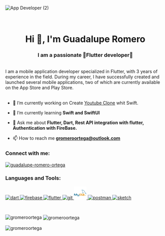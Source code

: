 

![App Developer (2)](https://github.com/gromeroortega/gromeroortega/assets/30419292/6b78543c-8a8f-45f8-9159-bfe4c07c68e0)
<br><br><br>
<h1 align="center">Hi 👋, I'm Guadalupe Romero</h1>
<h3 align="center">I am a passionate 💙Flutter developer💙 </h3>
<br>
 I am a mobile application developer specialized in Flutter, with 3 years of experience in the field. During my career, I have successfully created and launched several mobile applications, two of which are currently available on the App Store and Play Store.
<br><br>

- 🔭 I’m currently working on Create [Youtube Clone](https://github.com/gromeroortega/youtubeclone) whit Swift.

- 🌱 I’m currently learning **Swift and SwiftUI**

- 💬 Ask me about **Flutter, Dart, Rest API integration with flutter, Authentication with FireBase.**

- 📫 How to reach me **gromeroortega@outlook.com**

<h3 align="left">Connect with me:</h3>
<p align="left">
<a href="https://linkedin.com/in/guadalupe-romero-ortega" target="blank"><img align="center" src="https://raw.githubusercontent.com/rahuldkjain/github-profile-readme-generator/master/src/images/icons/Social/linked-in-alt.svg" alt="guadalupe-romero-ortega" height="30" width="40" /></a>
</p>

<h3 align="left">Languages and Tools:</h3>
<p align="left"> <a href="https://dart.dev" target="_blank" rel="noreferrer"> <img src="https://www.vectorlogo.zone/logos/dartlang/dartlang-icon.svg" alt="dart" width="40" height="40"/> </a> <a href="https://firebase.google.com/" target="_blank" rel="noreferrer"> <img src="https://www.vectorlogo.zone/logos/firebase/firebase-icon.svg" alt="firebase" width="40" height="40"/> </a> <a href="https://flutter.dev" target="_blank" rel="noreferrer"> <img src="https://www.vectorlogo.zone/logos/flutterio/flutterio-icon.svg" alt="flutter" width="40" height="40"/> </a> <a href="https://git-scm.com/" target="_blank" rel="noreferrer"> <img src="https://www.vectorlogo.zone/logos/git-scm/git-scm-icon.svg" alt="git" width="40" height="40"/> </a> <a href="https://www.mysql.com/" target="_blank" rel="noreferrer"> <img src="https://raw.githubusercontent.com/devicons/devicon/master/icons/mysql/mysql-original-wordmark.svg" alt="mysql" width="40" height="40"/> </a> <a href="https://postman.com" target="_blank" rel="noreferrer"> <img src="https://www.vectorlogo.zone/logos/getpostman/getpostman-icon.svg" alt="postman" width="40" height="40"/> </a> <a href="https://www.sketch.com/" target="_blank" rel="noreferrer"> <img src="https://www.vectorlogo.zone/logos/sketchapp/sketchapp-icon.svg" alt="sketch" width="40" height="40"/> </a> </p>

<br>
<p><img align="left" src="https://github-readme-stats.vercel.app/api/top-langs?username=gromeroortega&show_icons=true&locale=en&layout=compact" alt="gromeroortega" /></p>

<p>&nbsp;<img align="center" src="https://github-readme-stats.vercel.app/api?username=gromeroortega&show_icons=true&locale=en" alt="gromeroortega" /></p>
<p><img align="center" src="https://github-readme-streak-stats.herokuapp.com/?user=gromeroortega&" alt="gromeroortega" /></p>
